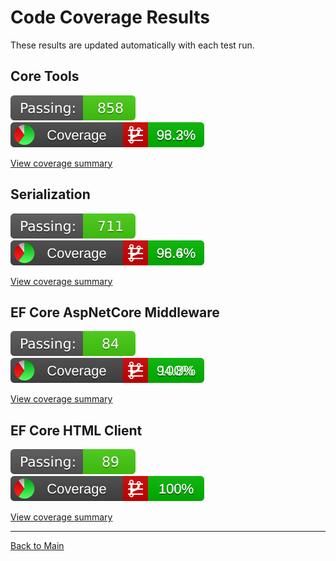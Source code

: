 # Code Coverage Results

These results are updated automatically with each test run.

## Core Tools

![Tests](./ExpressionPowerTools.Core.Tests.svg)
[![Coverage](./ExpressionPowerTools.Core.Coverage.svg)](./ExpressionPowerTools.Core.coverage.md)

[View coverage summary](./ExpressionPowerTools.Core.coverage.md)

## Serialization

![Tests](./ExpressionPowerTools.Serialization.Tests.svg)
[![Coverage](./ExpressionPowerTools.Serialization.Coverage.svg)](./ExpressionPowerTools.Core.coverage.md)

[View coverage summary](./ExpressionPowerTools.Serialization.coverage.md)

## EF Core AspNetCore Middleware

![Tests](./ExpressionPowerTools.Serialization.EFCore.AspNetCore.Tests.svg)
[![Coverage](./ExpressionPowerTools.Serialization.EFCore.AspNetCore.Coverage.svg)](./ExpressionPowerTools.Core.coverage.md)

[View coverage summary](./ExpressionPowerTools.Serialization.EFCore.AspNetCore.coverage.md)

## EF Core HTML Client

![Tests](./ExpressionPowerTools.Serialization.EFCore.Http.Tests.svg)
[![Coverage](./ExpressionPowerTools.Serialization.EFCore.Http.Coverage.svg)](./ExpressionPowerTools.Core.coverage.md)

[View coverage summary](./ExpressionPowerTools.Serialization.EFCore.Http.coverage.md)

---

[Back to Main](..\index.md)